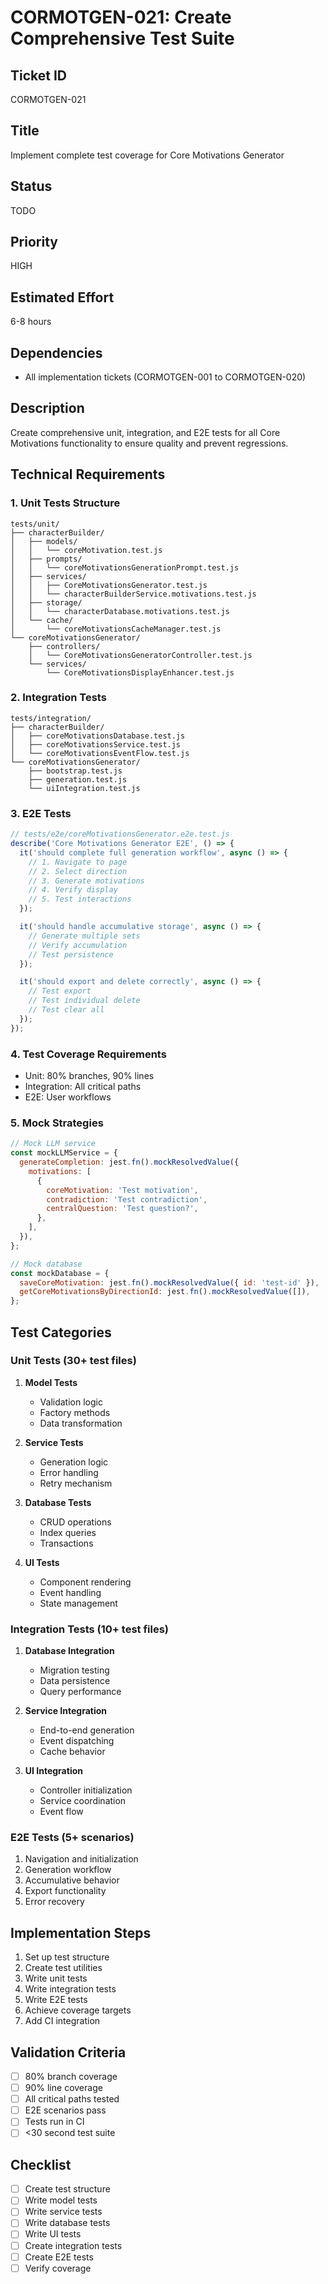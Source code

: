 # CORMOTGEN-021: Create Comprehensive Test Suite

## Ticket ID

CORMOTGEN-021

## Title

Implement complete test coverage for Core Motivations Generator

## Status

TODO

## Priority

HIGH

## Estimated Effort

6-8 hours

## Dependencies

- All implementation tickets (CORMOTGEN-001 to CORMOTGEN-020)

## Description

Create comprehensive unit, integration, and E2E tests for all Core Motivations functionality to ensure quality and prevent regressions.

## Technical Requirements

### 1. Unit Tests Structure

```
tests/unit/
├── characterBuilder/
│   ├── models/
│   │   └── coreMotivation.test.js
│   ├── prompts/
│   │   └── coreMotivationsGenerationPrompt.test.js
│   ├── services/
│   │   ├── CoreMotivationsGenerator.test.js
│   │   └── characterBuilderService.motivations.test.js
│   ├── storage/
│   │   └── characterDatabase.motivations.test.js
│   └── cache/
│       └── coreMotivationsCacheManager.test.js
└── coreMotivationsGenerator/
    ├── controllers/
    │   └── CoreMotivationsGeneratorController.test.js
    └── services/
        └── CoreMotivationsDisplayEnhancer.test.js
```

### 2. Integration Tests

```
tests/integration/
├── characterBuilder/
│   ├── coreMotivationsDatabase.test.js
│   ├── coreMotivationsService.test.js
│   └── coreMotivationsEventFlow.test.js
└── coreMotivationsGenerator/
    ├── bootstrap.test.js
    ├── generation.test.js
    └── uiIntegration.test.js
```

### 3. E2E Tests

```javascript
// tests/e2e/coreMotivationsGenerator.e2e.test.js
describe('Core Motivations Generator E2E', () => {
  it('should complete full generation workflow', async () => {
    // 1. Navigate to page
    // 2. Select direction
    // 3. Generate motivations
    // 4. Verify display
    // 5. Test interactions
  });

  it('should handle accumulative storage', async () => {
    // Generate multiple sets
    // Verify accumulation
    // Test persistence
  });

  it('should export and delete correctly', async () => {
    // Test export
    // Test individual delete
    // Test clear all
  });
});
```

### 4. Test Coverage Requirements

- Unit: 80% branches, 90% lines
- Integration: All critical paths
- E2E: User workflows

### 5. Mock Strategies

```javascript
// Mock LLM service
const mockLLMService = {
  generateCompletion: jest.fn().mockResolvedValue({
    motivations: [
      {
        coreMotivation: 'Test motivation',
        contradiction: 'Test contradiction',
        centralQuestion: 'Test question?',
      },
    ],
  }),
};

// Mock database
const mockDatabase = {
  saveCoreMotivation: jest.fn().mockResolvedValue({ id: 'test-id' }),
  getCoreMotivationsByDirectionId: jest.fn().mockResolvedValue([]),
};
```

## Test Categories

### Unit Tests (30+ test files)

1. **Model Tests**
   - Validation logic
   - Factory methods
   - Data transformation

2. **Service Tests**
   - Generation logic
   - Error handling
   - Retry mechanism

3. **Database Tests**
   - CRUD operations
   - Index queries
   - Transactions

4. **UI Tests**
   - Component rendering
   - Event handling
   - State management

### Integration Tests (10+ test files)

1. **Database Integration**
   - Migration testing
   - Data persistence
   - Query performance

2. **Service Integration**
   - End-to-end generation
   - Event dispatching
   - Cache behavior

3. **UI Integration**
   - Controller initialization
   - Service coordination
   - Event flow

### E2E Tests (5+ scenarios)

1. Navigation and initialization
2. Generation workflow
3. Accumulative behavior
4. Export functionality
5. Error recovery

## Implementation Steps

1. Set up test structure
2. Create test utilities
3. Write unit tests
4. Write integration tests
5. Write E2E tests
6. Achieve coverage targets
7. Add CI integration

## Validation Criteria

- [ ] 80% branch coverage
- [ ] 90% line coverage
- [ ] All critical paths tested
- [ ] E2E scenarios pass
- [ ] Tests run in CI
- [ ] <30 second test suite

## Checklist

- [ ] Create test structure
- [ ] Write model tests
- [ ] Write service tests
- [ ] Write database tests
- [ ] Write UI tests
- [ ] Create integration tests
- [ ] Create E2E tests
- [ ] Verify coverage
